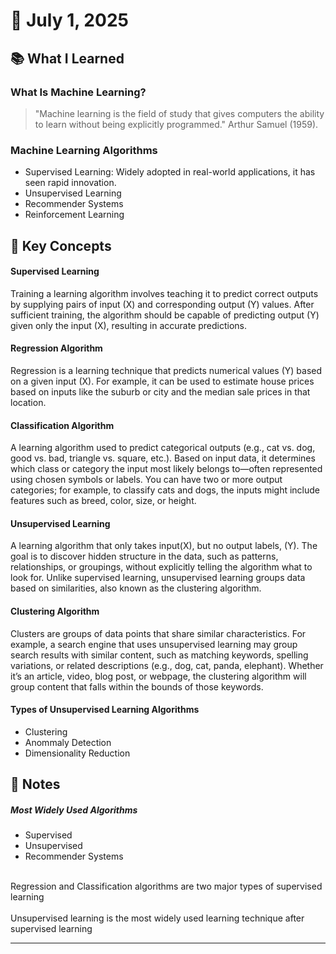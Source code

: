 # 📅 July 1, 2025

## 📚 What I Learned
### What Is Machine Learning?
 > "Machine learning is the field of study that gives computers the ability to learn without being explicitly programmed." Arthur Samuel (1959).

### Machine Learning Algorithms
- Supervised Learning: Widely adopted in real-world applications, it has seen rapid innovation.
- Unsupervised Learning
- Recommender Systems
- Reinforcement Learning

## 🧠 Key Concepts
#### Supervised Learning
Training a learning algorithm involves teaching it to predict correct outputs by supplying pairs of input (X) and corresponding output (Y) values. After sufficient training, the algorithm should 
be capable of predicting output (Y) given only the input (X), resulting in accurate predictions.

#### Regression Algorithm 
Regression is a learning technique that predicts numerical values (Y) based on a given input (X). For example, it can be used to estimate house prices based on inputs like the suburb or city 
and the median sale prices in that location.

#### Classification Algorithm
A learning algorithm used to predict categorical outputs (e.g., cat vs. dog, good vs. bad, triangle vs. square, etc.). Based on input data, it determines which class or category the input most 
likely belongs to—often represented using chosen symbols or labels. You can have two or more output categories; for example, to classify cats and dogs, the inputs might include features such as 
breed, color, size, or height.

#### Unsupervised Learning
A learning algorithm that only takes input(X), but no output labels, (Y). The goal is to discover hidden structure in the data, such as patterns, relationships, or groupings, without explicitly telling 
the algorithm what to look for. Unlike supervised learning, unsupervised learning groups data based on similarities, also known as the clustering algorithm.

#### Clustering Algorithm
Clusters are groups of data points that share similar characteristics. For example, a search engine that uses unsupervised learning may group search results with similar content, 
such as matching keywords, spelling variations, or related descriptions (e.g., dog, cat, panda, elephant). Whether it’s an article, video, blog post, or webpage, the clustering 
algorithm will group content that falls within the bounds of those keywords.

#### Types of Unsupervised Learning Algorithms
- Clustering
- Anommaly Detection
- Dimensionality Reduction
  


## 📝 Notes
##### Most Widely Used Algorithms
- Supervised
- Unsupervised
- Recommender Systems<br><br>

Regression and Classification algorithms are two major types of supervised learning<br><br>
Unsupervised learning is the most widely used learning technique after supervised learning

---



